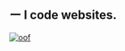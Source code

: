 ## ー  I code websites. 

[![oof](https://github-readme-stats.vercel.app/api?username=lichking112)](https://github.com/anuraghazra/github-readme-stats)
